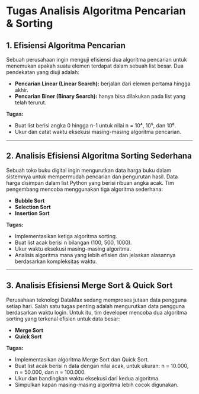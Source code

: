 # Tugas Analisis Algoritma Pencarian & Sorting

## 1. Efisiensi Algoritma Pencarian

Sebuah perusahaan ingin menguji efisiensi dua algoritma pencarian untuk menemukan apakah suatu elemen terdapat dalam sebuah list besar. Dua pendekatan yang diuji adalah:

- **Pencarian Linear (Linear Search):** berjalan dari elemen pertama hingga akhir.
- **Pencarian Biner (Binary Search):** hanya bisa dilakukan pada list yang telah terurut.

**Tugas:**
- Buat list berisi angka 0 hingga n-1 untuk nilai n = 10⁴, 10⁵, dan 10⁶.
- Ukur dan catat waktu eksekusi masing-masing algoritma pencarian.

---

## 2. Analisis Efisiensi Algoritma Sorting Sederhana

Sebuah toko buku digital ingin mengurutkan data harga buku dalam sistemnya untuk mempermudah pencarian dan pengurutan hasil. Data harga disimpan dalam list Python yang berisi ribuan angka acak. Tim pengembang mencoba menggunakan tiga algoritma sederhana:

- **Bubble Sort**
- **Selection Sort**
- **Insertion Sort**

**Tugas:**
- Implementasikan ketiga algoritma sorting.
- Buat list acak berisi n bilangan (100, 500, 1000).
- Ukur waktu eksekusi masing-masing algoritma.
- Analisis algoritma mana yang lebih efisien dan jelaskan alasannya berdasarkan kompleksitas waktu.

---

## 3. Analisis Efisiensi Merge Sort & Quick Sort

Perusahaan teknologi DataMax sedang memproses jutaan data pengguna setiap hari. Salah satu tugas penting adalah mengurutkan data pengguna berdasarkan waktu login. Untuk itu, tim developer mencoba dua algoritma sorting yang terkenal efisien untuk data besar:

- **Merge Sort**
- **Quick Sort**

**Tugas:**
- Implementasikan algoritma Merge Sort dan Quick Sort.
- Buat list acak berisi n data dengan nilai acak, untuk ukuran: n = 10.000, n = 50.000, dan n = 100.000.
- Ukur dan bandingkan waktu eksekusi dari kedua algoritma.
- Simpulkan kapan masing-masing algoritma lebih cocok digunakan.